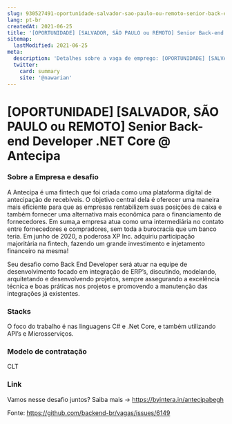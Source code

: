 ```yaml
---
slug: 930527491-oportunidade-salvador-sao-paulo-ou-remoto-senior-back-end-developer-net-core-at-antecipa
lang: pt-br
createdAt: 2021-06-25
title: '[OPORTUNIDADE] [SALVADOR, SÃO PAULO ou REMOTO] Senior Back-end Developer .NET Core @ Antecipa - Vaga de Emprego'
sitemap:
  lastModified: 2021-06-25
meta:
  description: 'Detalhes sobre a vaga de emprego: [OPORTUNIDADE] [SALVADOR, SÃO PAULO ou REMOTO] Senior Back-end Developer .NET Core @ Antecipa'
  twitter:
    card: summary
    site: '@nawarian'
---
```


# [OPORTUNIDADE] [SALVADOR, SÃO PAULO ou REMOTO] Senior Back-end Developer .NET Core @ Antecipa

### Sobre a Empresa e desafio
A Antecipa é uma fintech que foi criada como uma plataforma digital de antecipação de recebíveis. O objetivo central dela é oferecer uma maneira mais eficiente para que as empresas rentabilizem suas posições de caixa e também fornecer uma alternativa mais econômica para o financiamento de fornecedores. Em suma,a empresa atua como uma intermediária no contato entre fornecedores e compradores, sem toda a burocracia que um banco teria.
Em junho de 2020, a poderosa XP Inc. adquiriu participação majoritária na fintech, fazendo um grande investimento e injetamento financeiro na mesma! 

Seu desafio como Back End Developer será atuar na equipe de desenvolvimento focado em integração de ERP’s, discutindo, modelando, arquitetando e desenvolvendo projetos, sempre assegurando a excelência técnica e boas práticas nos projetos e promovendo a manutenção das integrações já existentes. 

### Stacks
O foco do trabalho é nas linguagens C# e .Net Core, e também utilizando API’s e Microsserviços.

### Modelo de contratação
CLT
  
### Link 
Vamos nesse desafio juntos? Saiba mais ->             https://byintera.in/antecipabegh


Fonte: https://github.com/backend-br/vagas/issues/6149